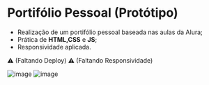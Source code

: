 # Portifólio Pessoal (Protótipo)

- Realização de um portifólio pessoal baseada nas aulas da Alura;
- Prática de **HTML,CSS** e **JS**;
- Responsividade aplicada.

 ⚠️  (Faltando Deploy)
 ⚠️  (Faltando Responsividade)

  ![image](https://github.com/diandrade/alu-html-css-1/assets/81432715/2eb9a32c-a600-4c2b-a8e0-747bc0566633)
  ![image](https://github.com/diandrade/alu-html-css-1/assets/81432715/a23e3edd-6554-4376-bf71-43d4100845dd)


